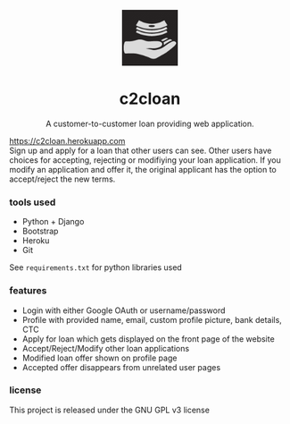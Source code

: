 <p align="center">
  <img width="100" src="static_files/assets/logo_dark.png">
</p>
<h1 align="center">c2cloan</h1>
<p align="center">
  A customer-to-customer loan providing web application.
</p>

https://c2cloan.herokuapp.com
<br>
Sign up and apply for a loan that other users can see. Other users have choices
for accepting, rejecting or modifiying your loan application. If you modify an
application and offer it, the original applicant has the option to
accept/reject the new terms.

### tools used
* Python + Django
* Bootstrap
* Heroku
* Git

See `requirements.txt` for python libraries used

### features
* Login with either Google OAuth or username/password
* Profile with provided name, email, custom profile picture, bank details, CTC
* Apply for loan which gets displayed on the front page of the website
* Accept/Reject/Modify other loan applications
* Modified loan offer shown on profile page
* Accepted offer disappears from unrelated user pages

### license
This project is released under the GNU GPL v3 license
